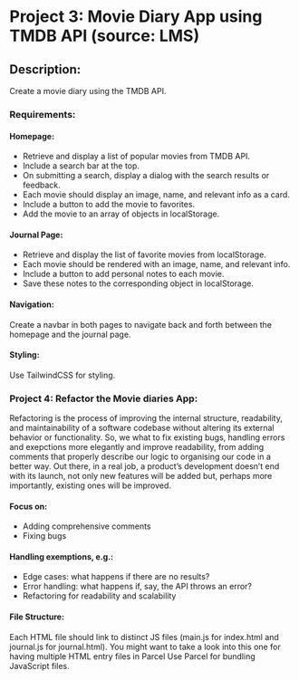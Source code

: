# Project 3: Movie Diary App using TMDB API (source: LMS)

## Description: 
Create a movie diary using the TMDB API.
### Requirements:
#### Homepage:
- Retrieve and display a list of popular movies from TMDB API.
- Include a search bar at the top.
- On submitting a search, display a dialog with the search results or feedback.
- Each movie should display an image, name, and relevant info as a card.
- Include a button to add the movie to favorites.
- Add the movie to an array of objects in localStorage.
#### Journal Page:
- Retrieve and display the list of favorite movies from localStorage.
- Each movie should be rendered with an image, name, and relevant info.
- Include a button to add personal notes to each movie.
- Save these notes to the corresponding object in localStorage.
#### Navigation:
Create a navbar in both pages to navigate back and forth between the homepage and the journal page.
#### Styling:
Use TailwindCSS for styling.

### Project 4: Refactor the Movie diaries App:
 Refactoring is the process of improving the internal structure, readability, and maintainability of a software codebase without altering its external behavior or functionality. So, we what to fix existing bugs, handling errors and exepctions more elegantly and improve readability, from adding comments that properly describe our logic to organising our code in a better way. Out there, in a real job, a product’s development doesn’t end with its launch, not only new features will be added but, perhaps more importantly, existing ones will be improved.
#### Focus on:
- Adding comprehensive comments
- Fixing bugs
#### Handling exemptions, e.g.:
- Edge cases: what happens if there are no results?
- Error handling: what happens if, say, the API throws an error?
- Refactoring for readability and scalability

#### File Structure:
Each HTML file should link to distinct JS files (main.js for index.html and journal.js for journal.html).
You might want to take a look into this one for having multiple HTML entry files in Parcel
Use Parcel for bundling JavaScript files.

